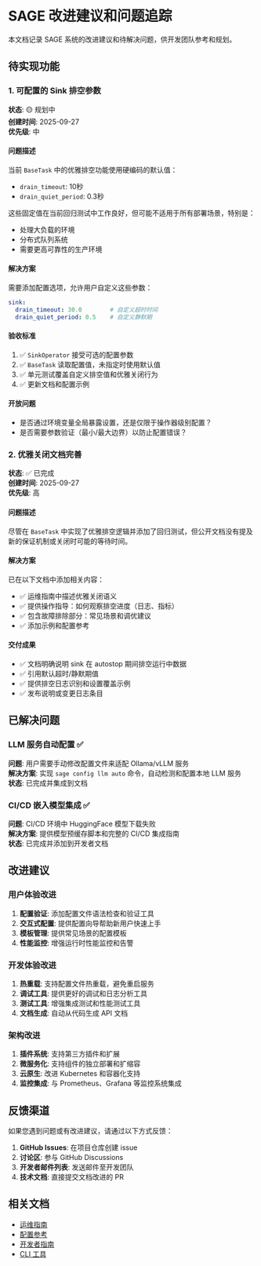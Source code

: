 # SAGE 改进建议和问题追踪

本文档记录 SAGE 系统的改进建议和待解决问题，供开发团队参考和规划。

## 待实现功能

### 1. 可配置的 Sink 排空参数

**状态**: 🟡 规划中\
**创建时间**: 2025-09-27\
**优先级**: 中

#### 问题描述

当前 `BaseTask` 中的优雅排空功能使用硬编码的默认值：

- `drain_timeout`: 10秒
- `drain_quiet_period`: 0.3秒

这些固定值在当前回归测试中工作良好，但可能不适用于所有部署场景，特别是：

- 处理大负载的环境
- 分布式队列系统
- 需要更高可靠性的生产环境

#### 解决方案

需要添加配置选项，允许用户自定义这些参数：

```yaml
sink:
  drain_timeout: 30.0        # 自定义超时时间
  drain_quiet_period: 0.5    # 自定义静默期
```

#### 验收标准

1. ✅ `SinkOperator` 接受可选的配置参数
1. ✅ `BaseTask` 读取配置值，未指定时使用默认值
1. ✅ 单元测试覆盖自定义排空值和优雅关闭行为
1. ✅ 更新文档和配置示例

#### 开放问题

- 是否通过环境变量全局暴露设置，还是仅限于操作器级别配置？
- 是否需要参数验证（最小/最大边界）以防止配置错误？

### 2. 优雅关闭文档完善

**状态**: ✅ 已完成\
**创建时间**: 2025-09-27\
**优先级**: 高

#### 问题描述

尽管在 `BaseTask` 中实现了优雅排空逻辑并添加了回归测试，但公开文档没有提及新的保证机制或关闭时可能的等待时间。

#### 解决方案

已在以下文档中添加相关内容：

- ✅ 运维指南中描述优雅关闭语义
- ✅ 提供操作指导：如何观察排空进度（日志、指标）
- ✅ 包含故障排除部分：常见场景和调优建议
- ✅ 添加示例和配置参考

#### 交付成果

- ✅ 文档明确说明 sink 在 autostop 期间排空运行中数据
- ✅ 引用默认超时/静默期值
- ✅ 提供排空日志识别和设置覆盖示例
- ✅ 发布说明或变更日志条目

## 已解决问题

### LLM 服务自动配置 ✅

**问题**: 用户需要手动修改配置文件来适配 Ollama/vLLM 服务\
**解决方案**: 实现 `sage config llm auto` 命令，自动检测和配置本地 LLM
服务\
**状态**: 已完成并集成到文档

### CI/CD 嵌入模型集成 ✅

**问题**: CI/CD 环境中 HuggingFace 模型下载失败\
**解决方案**: 提供模型预缓存脚本和完整的 CI/CD 集成指南\
**状态**: 已完成并添加到开发者文档

## 改进建议

### 用户体验改进

1. **配置验证**: 添加配置文件语法检查和验证工具
1. **交互式配置**: 提供配置向导帮助新用户快速上手
1. **模板管理**: 提供常见场景的配置模板
1. **性能监控**: 增强运行时性能监控和告警

### 开发体验改进

1. **热重载**: 支持配置文件热重载，避免重启服务
1. **调试工具**: 提供更好的调试和日志分析工具
1. **测试工具**: 增强集成测试和性能测试工具
1. **文档生成**: 自动从代码生成 API 文档

### 架构改进

1. **插件系统**: 支持第三方插件和扩展
1. **微服务化**: 支持组件的独立部署和扩缩容
1. **云原生**: 改进 Kubernetes 和容器化支持
1. **监控集成**: 与 Prometheus、Grafana 等监控系统集成

## 反馈渠道

如果您遇到问题或有改进建议，请通过以下方式反馈：

1. **GitHub Issues**: 在项目仓库创建 issue
1. **讨论区**: 参与 GitHub Discussions
1. **开发者邮件列表**: 发送邮件至开发团队
1. **技术文档**: 直接提交文档改进的 PR

## 相关文档

- [运维指南](operations.md)
- [配置参考](../config/config.md)
- [开发者指南](../../get_start/developer.md)
- [CLI 工具](../../tools/cli_reference.md)
